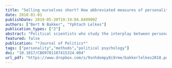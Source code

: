 ```yaml
---
title: "Selling ourselves short? How abbreviated measures of personality change the way think about personality and politics"
date: 2018-01-01
publishDate: 2019-05-30T19:19:04.849909Z
authors: ["Bert N Bakker", "Yphtach Lelkes"]
publication_types: ["2"]
abstract: "Political scientists who study the interplay between personality and politics overwhelmingly rely on short personality scales. We explore whether the length of the employed personality scales affects the criterion validity of the scales. We show that need for cognition (NfC) increases reliance on party cues, but only when a longer measure is employed. Additionally, while NfC increases reliance on policy information, the effect is more than twice as large when a longer measure is used. Finally, Big Five personality traits that have been dismissed as irrelevant to political ideology yield stronger and more consistent associations when larger batteries are employed. We also show that using high Cronbach’s alpha and factor loadings as indicators of scale quality does not improve the criterion validity of brief measures. Hence, the measurement of personality conditions the conclusions we draw about the role of personality in politics."
featured: false
publication: "*Journal of Politics*"
tags: ["personality","methods","political psychology"]
doi: "10.1017/CBO9781107415324.004"
url_pdf: "https://www.dropbox.com/s/9snhdompy8i9rme/bakkerlelkes2018.pdf?dl=1"
---
```


